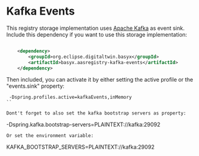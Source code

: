 # Kafka Events

This registry storage implementation uses [Apache Kafka](https://kafka.apache.org/) as event sink. Include this dependency if you want to use this storage implementation:

```xml

	<dependency>
		<groupId>org.eclipse.digitaltwin.basyx</groupId>
		<artifactId>basyx.aasregistry-kafka-events</artifactId>
	</dependency>
```

Then included, you can activate it by either setting the active profile or the "events.sink" property:
```
 -Dspring.profiles.active=kafkaEvents,inMemory
``

Dont't forget to also set the kafka bootstrap servers as property:

```
-Dspring.kafka.bootstrap-servers=PLAINTEXT://kafka:29092
```
Or set the environment variable:
```
KAFKA_BOOTSTRAP_SERVERS=PLAINTEXT://kafka:29092
```